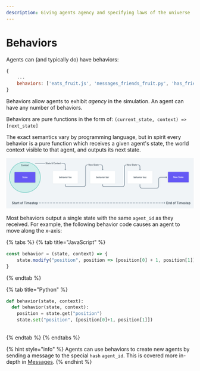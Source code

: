 ```yaml
---
description: Giving agents agency and specifying laws of the universe
---
```


# Behaviors

Agents can \(and typically do\) have behaviors:

```javascript
{
    ...
    behaviors: ['eats_fruit.js', 'messages_friends_fruit.py', 'has_friends.js']
}
```

Behaviors allow agents to exhibit _agency_ in the simulation. An agent can have any number of behaviors.

Behaviors are pure functions in the form of: `(current_state, context) => [next_state]`

The exact semantics vary by programming language, but in spirit every behavior is a pure function which receives a given agent's state, the world context visible to that agent, and outputs its next state.

![During a timestep an agent passes its state and context to its associated behaviors, modifying its state](../.gitbook/assets/untitled-4-.png)

Most behaviors output a single state with the same `agent_id` as they received. For example, the following behavior code causes an agent to move along the x-axis:

{% tabs %}
{% tab title="JavaScript" %}
```javascript
const behavior = (state, context) => {
    state.modify("position", position => [position[0] + 1, position[1]]);
}
```
{% endtab %}

{% tab title="Python" %}
```python
def behavior(state, context):
  def behavior(state, context):
    position = state.get("position")
    state.set("position", [position[0]+1, position[1]])
  
```
{% endtab %}
{% endtabs %}

{% hint style="info" %}
Agents can use behaviors to create new agents by sending a message to the special `hash` `agent_id`. This is covered more in-depth in [Messages](../agent-messages/handling-messages.md).
{% endhint %}

### 

